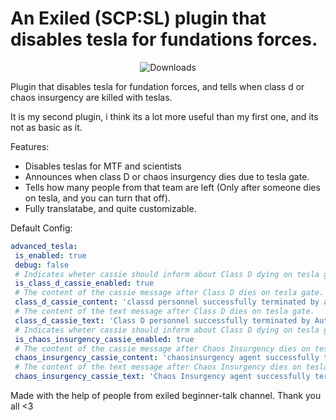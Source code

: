 # An Exiled (SCP:SL) plugin that disables tesla for fundations forces.
<div align="center">
    
<img src="https://img.shields.io/github/downloads/iksemdem/AdvancedTesla/total?style=for-the-badge&logo=github" alt="Downloads">

</div>

Plugin that disables tesla for fundation forces, and tells when class d or chaos insurgency are killed with teslas.

It is my second plugin, i think its a lot more useful than my first one, and its not as basic as it.

Features:
 - Disables teslas for MTF and scientists
 - Announces when class D or chaos insurgency dies due to tesla gate.
 - Tells how many people from that team are left (Only after someone dies on tesla, and you can turn that off).
 - Fully translatabe, and quite customizable.

 Default Config:
 ```yml 
advanced_tesla:
  is_enabled: true
  debug: false
  # Indicates wheter cassie should inform about Class D dying on tesla gate.
  is_class_d_cassie_enabled: true
  # The content of the cassie message after Class D dies on tesla gate. (Use {TeamMembersAlive} to get the number of reamining team members of the dying player)
  class_d_cassie_content: 'classd personnel successfully terminated by automatic security system . awaitingrecontainment {TeamMembersAlive} class d personnel'
  # The content of the text message after Class D dies on tesla gate.
  class_d_cassie_text: 'Class D personnel successfully terminated by Automatic Serucity System. Awaiting recontainment of {TeamMembersAlive} class d personnel.'
  # Indicates wheter cassie should inform about Class D dying on tesla gate.
  is_chaos_insurgency_cassie_enabled: true
  # The content of the cassie message after Chaos Insurgency dies on tesla gate.
  chaos_insurgency_cassie_content: 'chaosinsurgency agent successfully terminated by automatic security system . awaitingrecontainment {TeamMembersAlive} chaosinsurgency agents'
  # The content of the text message after Chaos Insurgency dies on tesla gate.
  chaos_insurgency_cassie_text: 'Chaos Insurgency agent successfully terminated by Automatic Security System. Awaiting recontainment of {TeamMembersAlive} Chaos Insurgency agents.'
 ```

 Made with the help of people from exiled beginner-talk channel. Thank you all <3

